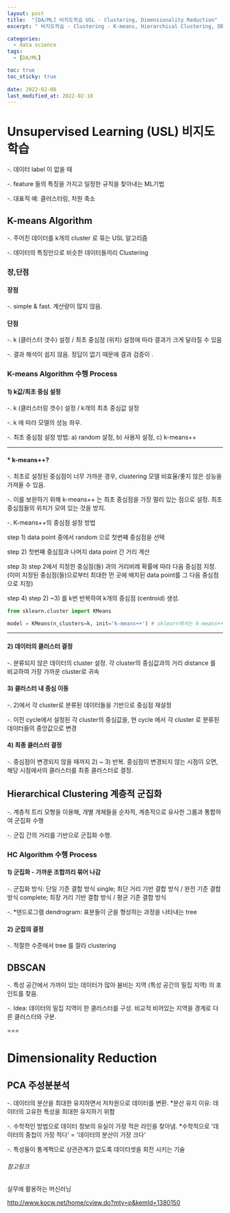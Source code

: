 ```yaml
---
layout: post
title:  "[DA/ML] 비지도학습 USL - Clustering, Dimensionality Reduction"
excerpt: " 비지도학습 - Clustering - K-means, Hierarchical Clustering, DBSCAN, Dimensionality Reduction - PCA"

categories: 
  - data science
tags:
  - [DA/ML]

toc: true
toc_sticky: true
 
date: 2022-02-08
last_modified_at: 2022-02-10
---
```


# Unsupervised Learning (USL) 비지도 학습
-. 데이터 label 이 없을 때

-. feature 들의 특징을 가지고 일정한 규칙을 찾아내는 ML기법

-. 대표적 예: 클러스터링, 차원 축소

## K-means Algorithm
-. 주어진 데이터를 k개의 cluster 로 묶는 USL 알고리즘

-. 데이터의 특징만으로 비슷한 데이터들끼리 Clustering


### 장,단점
#### 장점
-. simple & fast. 계산량이 많지 않음.

#### 단점
-. k (클러스터 갯수) 설정 / 최초 중심점 (위치) 설정에 따라 결과가 크게 달라질 수 있음

-. 결과 해석이 쉽지 않음. 정답이 없기 때문에 결과 검증이 .


### K-means Algorithm 수행 Process
#### 1) k값/최초 중심 설정 
-. k (클러스터링 갯수) 설정 / k개의 최초 중심값 설정

-. k 에 따라 모델의 성능 좌우.

-. 최초 중심점 설정 방법: a) random 설정, b) 사용자 설정, c) k-means++

---
#### * k-means++? 
-. 최초로 설정된 중심점이 너무 가까운 경우, clustering 모델 비효율/좋지 않은 성능을 가져올 수 있음. 

-. 이를 보완하기 위해 k-means++ 는 최초 중심점을 가장 멀리 있는 점으로 설정. 최초 중심점들의 위치가 모여 있는 것을 방지.

-. K-means++의 중심점 설정 방법

step 1) data point 중에서 random 으로 첫번째 중심점을 선택

step 2) 첫번째 중심점과 나머지 data point 간 거리 계산

step 3) step 2에서 지정한 중심점(들) 과의 거리비례 확률에 따라 다음 중심점 지정. (이미 지정된 중심점(들)으로부터 최대한 먼 곳에 배치된 data point를 그 다음 중심점으로 지정)

step 4) step 2) ~3) 를 k번 반복하여 k개의 중심점 (centroid) 생성.

```python
from sklearn.cluster import KMeans

model = KMeans(n_clusters=k, init='k-means++') # sklearn에서는 k-means++를 default로 사용하고 있음. 전통적인 random 선정방식 사용할 경우 init='random'으로 지정
```

---

#### 2) 데이터의 클러스터 결정 
-. 분류되지 않은 데이터의 cluster 설정. 각 cluster의 중심값과의 거리 distance 를 비교하여 가장 가까운 cluster로 귀속

#### 3) 클러스터 내 중심 이동 
-. 2)에서 각 cluster로 분류된 데이터들을 기반으로 중심점 재설정

-. 이전 cycle에서 설정된 각 cluster의 중심값을, 현 cycle 에서 각 cluster 로 분류된 데이터들의 중앙값으로 변경

#### 4) 최종 클러스터 결정 
-. 중심점이 변경되지 않을 때까지 2) ~ 3) 반복. 중심점이 변경되지 않는 시점이 오면, 해당 시점에서의 클러스터를 최종 클러스터로 결정.


## Hierarchical Clustering 계층적 군집화
-. 계층적 트리 모형을 이용해, 개별 개체들을 순차적, 계층적으로 유사한 그룹과 통합하여 군집화 수행

-. 군집 간의 거리를 기반으로 군집화 수행.

### HC Algorithm 수행 Process
#### 1) 군집화 - 가까운 조합끼리 묶어 나감
-. 군집화 방식: 단일 기준 결합 방식 single; 최단 거리 기반 결합 방식 / 완전 기준 결합 방식 complete; 최장 거리 기반 결합 방식 / 평균 기준 결합 방식

-. *덴드로그램 dendrogram: 표분들이 군을 형성하는 과정을 나타내는 tree

#### 2) 군집의 결정
-. 적절한 수준에서 tree 를 잘라 clustering


## DBSCAN
-. 특성 공간에서 가까이 있는 데이터가 많아 붐비는 지역 (특성 공간의 밀집 지역) 의 포인트를 찾음. 

-. Idea: 데이터의 밀집 지역이 한 클러스터를 구성. 비교적 비어있는 지역을 경계로 다른 클러스터와 구분.

===
# Dimensionality Reduction
## PCA 주성분분석
-. 데이터의 분산을 최대한 유지하면서 저차원으로 데이터를 변환. *분산 유지 이유: 데이터의 고유한 특성을 최대한 유지하기 위함

-. 수학적인 방법으로 데이터 정보의 유실이 가장 적은 라인을 찾아냄. *수학적으로 '데이터의 중첩이 가장 적다' = '데이터의 분산이 가장 크다'

-. 특성들이 통계쩍으로 상관관계가 없도록 데이터셋을 회전 시키는 기술


###### 참고링크
실무에 활용하는 머신러닝

http://www.kocw.net/home/cview.do?mty=p&kemId=1380150

